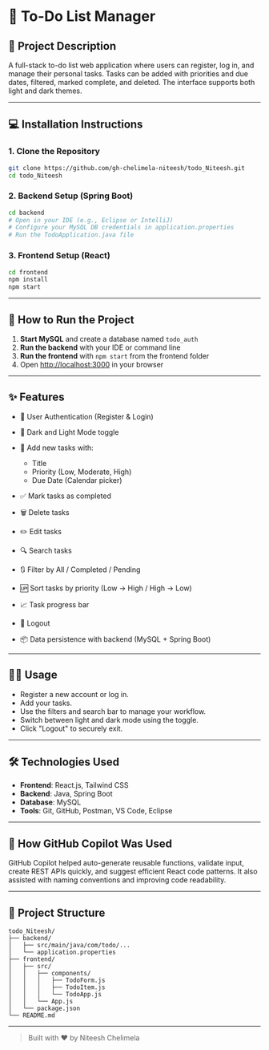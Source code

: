 # 📝 To-Do List Manager

## 📌 Project Description

A full-stack to-do list web application where users can register, log in, and manage their personal tasks. Tasks can be added with priorities and due dates, filtered, marked complete, and deleted. The interface supports both light and dark themes.

---

## 💻 Installation Instructions

### 1. Clone the Repository

```bash
git clone https://github.com/gh-chelimela-niteesh/todo_Niteesh.git
cd todo_Niteesh
```

### 2. Backend Setup (Spring Boot)

```bash
cd backend
# Open in your IDE (e.g., Eclipse or IntelliJ)
# Configure your MySQL DB credentials in application.properties
# Run the TodoApplication.java file
```

### 3. Frontend Setup (React)

```bash
cd frontend
npm install
npm start
```

---

## 🚀 How to Run the Project

1. **Start MySQL** and create a database named `todo_auth`
2. **Run the backend** with your IDE or command line
3. **Run the frontend** with `npm start` from the frontend folder
4. Open [http://localhost:3000](http://localhost:3000) in your browser

---

## ✨ Features

* 👤 User Authentication (Register & Login)
* 🌙 Dark and Light Mode toggle
* 📝 Add new tasks with:

  * Title
  * Priority (Low, Moderate, High)
  * Due Date (Calendar picker)
* ✅ Mark tasks as completed
* 🗑️ Delete tasks
* ✏️ Edit tasks
* 🔍 Search tasks
* 🔃 Filter by All / Completed / Pending
* 🆙 Sort tasks by priority (Low → High / High → Low)
* 📈 Task progress bar
* 🚪 Logout
* 📦 Data persistence with backend (MySQL + Spring Boot)

---

## 🧑‍💻 Usage

* Register a new account or log in.
* Add your tasks.
* Use the filters and search bar to manage your workflow.
* Switch between light and dark mode using the toggle.
* Click "Logout" to securely exit.

---

## 🛠️ Technologies Used

* **Frontend**: React.js, Tailwind CSS
* **Backend**: Java, Spring Boot
* **Database**: MySQL
* **Tools**: Git, GitHub, Postman, VS Code, Eclipse

---

## 🤖 How GitHub Copilot Was Used

GitHub Copilot helped auto-generate reusable functions, validate input, create REST APIs quickly, and suggest efficient React code patterns. It also assisted with naming conventions and improving code readability.

---

## 📂 Project Structure

```
todo_Niteesh/
├── backend/
│   ├── src/main/java/com/todo/...
│   └── application.properties
├── frontend/
│   ├── src/
│   │   ├── components/
│   │   │   ├── TodoForm.js
│   │   │   ├── TodoItem.js
│   │   │   └── TodoApp.js
│   │   └── App.js
│   └── package.json
└── README.md
```

---

> Built with ❤️ by Niteesh Chelimela
